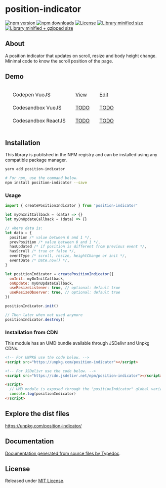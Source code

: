 # position-indicator

[![npm version](https://img.shields.io/npm/v/position-indicator.svg?style=flat-square)](https://www.npmjs.com/package/position-indicator)
[![npm downloads](https://img.shields.io/npm/dm/position-indicator.svg?style=flat-square)](https://www.npmjs.com/package/position-indicator)
[![License](https://badgen.net/github/license/kunukn/position-indicator)](./LICENSE)
[![Library minified size](https://badgen.net/bundlephobia/min/position-indicator)](https://bundlephobia.com/result?p=position-indicator)
[![Library minified + gzipped size](https://badgen.net/bundlephobia/minzip/position-indicator)](https://bundlephobia.com/result?p=position-indicator)

## About

A position indicator that updates on scroll, resize and body height change.<br/>
Minimal code to know the scroll position of the page.

## Demo

<table style="border-spacing: 16px;border-collapse: separate;">

<tr>
<td>Codepen VueJS</td>
<td><a href="https://codepen.io/kunukn/full/wvJGzda" target="_blank" rel="noopener noreferrer">View</a></td>
<td><a href="https://codepen.io/kunukn/pen/wvJGzda" target="_blank" rel="noopener noreferrer">Edit</a></td>
</tr>

<tr>
<td>Codesandbox VueJS</td>
<td><a href="#" target="_blank" rel="noopener noreferrer">TODO</a></td>
<td><a href="#" target="_blank" rel="noopener noreferrer">TODO</a></td>
</tr>

<tr>
<td>Codesandbox ReactJS</td>
<td><a href="#" target="_blank" rel="noopener noreferrer">TODO</a></td>
<td><a href="#" target="_blank" rel="noopener noreferrer">TODO</a></td>
</tr>

</table>

## Installation

This library is published in the NPM registry and can be installed using any compatible package manager.

```sh
yarn add position-indicator

# For npm, use the command below.
npm install position-indicator --save
```

### Usage

```js
import { createPositionIndicator } from 'position-indicator'

let myOnInitCallback = (data) => {}
let myOnUpdateCallback = (data) => {}

// where data is:
let data = {
  position /* value between 0 and 1 */,
  prevPosition /* value between 0 and 1 */,
  hasUpdated /* if position is different from previous event */,
  hasScroll /* true or false */,
  eventType /* scroll, resize, heightChange or init */,
  eventDate /* Date.now() */,
}

let positionIndicator = createPositionIndicator({
  onInit: myOnInitCallback,
  onUpdate: myOnUpdateCallback,
  useResizeListener: true, // optional: default true
  useResizeObserver: true, // optional: default true
})

positionIndicator.init()

// Then later when not used anymore
positionIndicator.destroy()
```

### Installation from CDN

This module has an UMD bundle available through JSDelivr and Unpkg CDNs.

```html
<!-- For UNPKG use the code below. -->
<script src="https://unpkg.com/position-indicator"></script>

<!-- For JSDelivr use the code below. -->
<script src="https://cdn.jsdelivr.net/npm/position-indicator"></script>

<script>
  // UMD module is exposed through the "positionIndicator" global variable.
  console.log(positionIndicator)
</script>
```

## Explore the dist files

https://unpkg.com/position-indicator/

## Documentation

[Documentation generated from source files by Typedoc](./docs/README.md).

## License

Released under [MIT License](./LICENSE).

